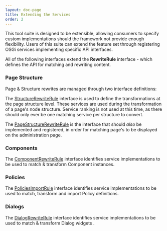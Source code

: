 ```yaml
---
layout: doc-page
title: Extending the Services
order: 2
---
```


This tool suite is designed to be extensible, allowing consumers to specify custom implementations should the framework not provide enough flexibility. Users of this suite can extend the feature set through registering OSGi services implementing specific API interfaces.

All of the following interfaces extend the **RewriteRule** interface - which defines the API for matching and rewriting content.

### Page Structure

Page & Structure rewrites are managed through two interface definitions:

The <a href="">StructureRewriteRule</a> interface is used to define the transformations at the page structure level. These services are used during the transformation of a page's node structure. Service ranking is not used at this time, as there should only ever be one matching service per structure to convert. 

The <a href="">PageStructureRewriteRule</a> is the interface that should *also* be implemented and registered, in order for matching page's to be displayed on the administration page.

### Components


The <a href="">ComponentRewriteRule</a> interface identifies service implementations to be used to match & transform Component instances. 


### Policies

The <a href="">PoliciesImportRule</a> interface identifies service implementations to be used to match, transform and import Policy definitions. 


### Dialogs 

The <a href="">DialogRewriteRule</a> interface identifies service implementations to be used to match & transform Dialog widgets . 
